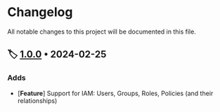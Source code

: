 # Changelog

All notable changes to this project will be documented in this file.

## 🏷️ [1.0.0][1.0.0] • 2024-02-25

### Adds

- \[**Feature**\] Support for IAM: Users, Groups, Roles, Policies (and their relationships)

<!-- Reference Links -->
[1.0.0]: https://github.com/clemans/net.clemans.Access/releases/tag/v1.0.0